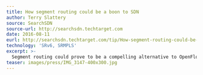 ```yaml
---
title: How segment routing could be a boon to SDN
author: Terry Slattery
source: SearchSDN
source-url: http://searchsdn.techtarget.com
date: 2016-08-11
eurl: http://searchsdn.techtarget.com/tip/How-segment-routing-could-be-a-boon-to-SDN
technology: 'SRv6, SRMPLS'
excerpt: >-
  Segment routing could prove to be a compelling alternative to OpenFlow, but more work needs to be done before it becomes a mainstream technology.
teaser: images/press/IMG_3147-400x300.jpg
---
```

